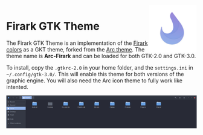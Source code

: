 <img src="assets/logo.png" width=25% align="right" />

# Firark GTK Theme

The Firark GTK Theme  is an implementation of the [Firark colors](https://github.com/alxkt/firark-colors) as a GKT theme, forked from the [Arc theme](https://github.com/horst3180/arc-theme). The theme name is **Arc-Firark** and can be loaded for both GTK-2.0 and GTK-3.0.

To install, copy the `.gtkrc-2.0` in your home folder, and the `settings.ini` in `~/.config/gtk-3.0/`. This will enable this theme for both versions of the graphic engine. You will also need the Arc icon theme to fully work like intented.

![nautilus](assets/nautilus.png)

